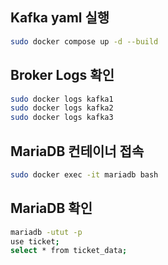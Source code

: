 ## Kafka yaml 실행
```bash
sudo docker compose up -d --build
```

## Broker Logs 확인
```bash
sudo docker logs kafka1
sudo docker logs kafka2
sudo docker logs kafka3
```

## MariaDB 컨테이너 접속
```bash
sudo docker exec -it mariadb bash
```

## MariaDB 확인
```bash
mariadb -utut -p
use ticket;
select * from ticket_data;
```



